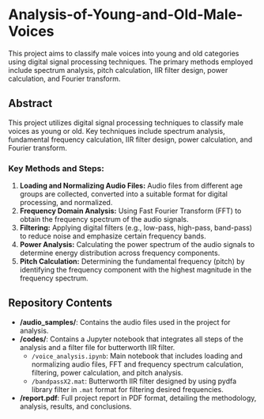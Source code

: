 # Analysis-of-Young-and-Old-Male-Voices

This project aims to classify male voices into young and old categories using digital signal processing techniques. The primary methods employed include spectrum analysis, pitch calculation, IIR filter design, power calculation, and Fourier transform.

## Abstract

This project utilizes digital signal processing techniques to classify male voices as young or old. Key techniques include spectrum analysis, fundamental frequency calculation, IIR filter design, power calculation, and Fourier transform.

### Key Methods and Steps:

1. **Loading and Normalizing Audio Files:** Audio files from different age groups are collected, converted into a suitable format for digital processing, and normalized.
2. **Frequency Domain Analysis:** Using Fast Fourier Transform (FFT) to obtain the frequency spectrum of the audio signals.
3. **Filtering:** Applying digital filters (e.g., low-pass, high-pass, band-pass) to reduce noise and emphasize certain frequency bands.
4. **Power Analysis:** Calculating the power spectrum of the audio signals to determine energy distribution across frequency components.
5. **Pitch Calculation:** Determining the fundamental frequency (pitch) by identifying the frequency component with the highest magnitude in the frequency spectrum.

## Repository Contents

- **/audio_samples/**: Contains the audio files used in the project for analysis.
- **/codes/**: Contains a Jupyter notebook that integrates all steps of the analysis and a filter file for butterworth IIR filter.
  - `/voice_analysis.ipynb`: Main notebook that includes loading and normalizing audio files, FFT and frequency spectrum calculation, filtering, power calculation, and pitch analysis.
  - `/bandpassX2.mat`: Butterworth IIR filter designed by using pydfa library filter in `.mat` format for filtering desired frequencies.
- **/report.pdf**: Full project report in PDF format, detailing the methodology, analysis, results, and conclusions.
